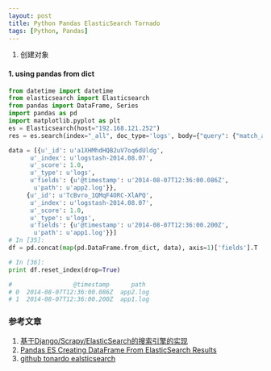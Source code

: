```yaml
---
layout: post
title: Python Pandas ElasticSearch Tornado
tags: [Python, Pandas]
---
```


1. 创建对象

#### 1. using pandas from dict

``` python
from datetime import datetime
from elasticsearch import Elasticsearch
from pandas import DataFrame, Series
import pandas as pd
import matplotlib.pyplot as plt
es = Elasticsearch(host="192.168.121.252")
res = es.search(index="_all", doc_type='logs', body={"query": {"match_all": {}}}, size=2, fields=('path','@timestamp'))

data = [{u'_id': u'a1XHMhdHQB2uV7oq6dUldg',
      u'_index': u'logstash-2014.08.07',
      u'_score': 1.0,
      u'_type': u'logs',
      u'fields': {u'@timestamp': u'2014-08-07T12:36:00.086Z',
       u'path': u'app2.log'}},
     {u'_id': u'TcBvro_1QMqF4ORC-XlAPQ',
      u'_index': u'logstash-2014.08.07',
      u'_score': 1.0,
      u'_type': u'logs',
      u'fields': {u'@timestamp': u'2014-08-07T12:36:00.200Z',
       u'path': u'app1.log'}}]
# In [35]:
df = pd.concat(map(pd.DataFrame.from_dict, data), axis=1)['fields'].T

# In [36]:
print df.reset_index(drop=True)

#                 @timestamp      path
# 0  2014-08-07T12:36:00.086Z  app2.log
# 1  2014-08-07T12:36:00.200Z  app1.log

```


### 参考文章
1. [基于Django/Scrapy/ElasticSearch的搜索引擎的实现](http://www.pythontip.com/blog/post/4088/)
2. [Pandas ES Creating DataFrame From ElasticSearch Results](http://stackoverflow.com/questions/25186148/creating-dataframe-from-elasticsearch-results)
3. [github tonardo ealsticsearch](https://github.com/search?utf8=%E2%9C%93&q=elasticsearch+tornado)

